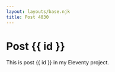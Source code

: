 ```yaml
---
layout: layouts/base.njk
title: Post 4030
---
```


# Post {{ id }}

This is post {{ id }} in my Eleventy project.
